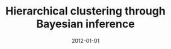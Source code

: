 ---
# Documentation: https://wowchemy.com/docs/managing-content/

title: Hierarchical clustering through Bayesian inference
subtitle: ''
summary: ''
authors:
- Michał Spytkowski
- kwasnicka
tags: []
categories: []
date: '2012-01-01'
lastmod: 2022-10-07T05:01:33Z
featured: false
draft: false

# Featured image
# To use, add an image named `featured.jpg/png` to your page's folder.
# Focal points: Smart, Center, TopLeft, Top, TopRight, Left, Right, BottomLeft, Bottom, BottomRight.
image:
  caption: ''
  focal_point: ''
  preview_only: false

# Projects (optional).
#   Associate this post with one or more of your projects.
#   Simply enter your project's folder or file name without extension.
#   E.g. `projects = ["internal-project"]` references `content/project/deep-learning/index.md`.
#   Otherwise, set `projects = []`.
projects: []
publishDate: '2022-10-07T05:01:32.186386Z'
publication_types:
- '1'
abstract: ''
publication: '*Computational collective intelligence : technologies and applications
  : 4th International Conference, ICCCI 2012, Ho Chi Minh City, Vietnam, November
  28-30, 2012 : proceedings. Pt. 1*'
doi: 10.1007/978-3-642-34630-9_53
---